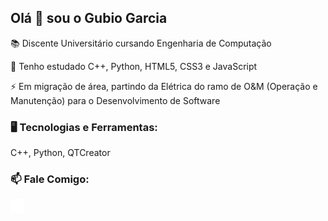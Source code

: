 ## Olá 👋 sou o Gubio Garcia

📚 Discente Universitário cursando Engenharia de Computação

🔭 Tenho estudado C++, Python, HTML5, CSS3 e JavaScript

⚡ Em migração de área, partindo da Elétrica do ramo de O&M (Operação e Manutenção) para o Desenvolvimento de Software

### 🖥️ Tecnologias e Ferramentas:
C++, Python, QTCreator
<!--
<div style="display: inline_block"><br>
  <img align="center" alt="Image-C++" height="35" width="45" src="https://github.com/Aakarsh-B/trying-repos/blob/master/c++.png">
  <img align="center" alt="Image-Csharp" height="35" width="45" src="https://raw.githubusercontent.com/devicons/devicon/master/icons/csharp/csharp-original.svg">
  <img align="center" alt="Image-Python" height="35" width="45" src="https://raw.githubusercontent.com/devicons/devicon/master/icons/python/python-original.svg">
  <img align="center" alt="Image-Git" height="35" width="45" src="https://www.vectorlogo.zone/logos/git-scm/git-scm-icon.svg">
  <img align="center" alt="Image-GitHub" height="35" width="45" src="https://github.com/Aakarsh-B/trying-repos/blob/master/github.svg">
  <img align="center" alt="Image-QT" height="40" width="90" src="https://img.shields.io/badge/Qt-41CD52?style=for-the-badge&logo=qt&logoColor=white">
✨
-->
</div>


### 📫 Fale Comigo:
<!--
<a href="https://www.instagram.com/gubio_gs/" target="_blank"><img align="left" alt="Instagram" width="22px" src="https://github.com/Aakarsh-B/trying-repos/blob/master/insta.svg" />
-->
<a href="https://www.linkedin.com/in/gubio-garcia/" target="_blank"><img align="left" alt="LinkedIn" width="22px" src="https://github.com/Aakarsh-B/trying-repos/blob/master/linkedin.svg" />
